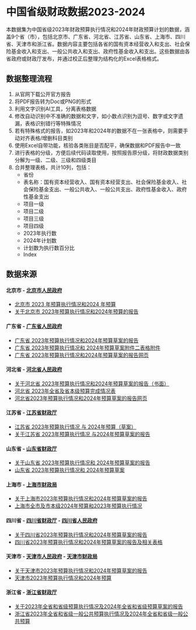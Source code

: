 # 中国省级财政数据2023-2024

本数据集为中国省级2023年财政预算执行情况和2024年财政预算计划的数据，涵盖9个省（市），包括北京市、广东省、河北省、江苏省、山东省、上海市、四川省、天津市和浙江省。数据内容主要包括各省的国有资本经营收入和支出、社会保险基金收入和支出、一般公共收入和支出、政府性基金收入和支出。这些数据由各省政府或财政厅发布，并通过校正后整理为结构化的Excel表格格式。

## 数据整理流程

1. 从官网下载公开官方报告
2. 将PDF报告转为Doc或PNG的形式
3. 利用文字识别AI工具，分离表格数据
4. 修改自动识别中不准确的数据和文字，如小数点识别为逗号、数字或文字遗漏，表格识别错行等特殊情况
5. 若有特殊格式的报告，如2023年和2024年的数据不在一张表格中，则需要手动对齐表格/增删科目类别
6. 使用Excel自带功能，核验各类账目是否配平，确保数据和PDF报告中一致
7. 进行表格的分级，方便后续代码读取使用，按照报告原分级，将财政数据类别分解为一级、二级、三级和四级类目
8. 合并整理表格，共计10列，包括：
    - 省份
    - 表名称：国有资本经营收入、国有资本经营支出、社会保险基金收入、社会保险基金支出、一般公共收入、一般公共支出、政府性基金收入、政府性基金支出
    - 项目一级
    - 项目二级
    - 项目三级
    - 项目四级
    - 2023年执行数
    - 2024年计划数
    - 计划数为执行数百分比
    - Index


## 数据来源

#### 北京市 - [北京市人民政府](https://www.beijing.gov.cn/)
- [北京市 2023 年预算执行情况和2024 年预算](https://www.beijing.gov.cn/gongkai/caizheng/czbg/ysbg/202402/W020240220729348087558.pdf)
- [关于北京市 2023年预算执行情况和2024年预算的报告](https://www.beijing.gov.cn/gongkai/caizheng/czbg/ysbg/202402/W020240202423465960076.pdf)

#### 广东省 - [广东省人民政府](https://www.gd.gov.cn/)
- [广东省 2023年预算执行情况和2024年预算草案的报告](https://www.gd.gov.cn/attachment/0/542/542789/4361282.pdf)
- [广东省 2023年预算执行情况和 2024年预算草案附件二表格附件](https://www.gd.gov.cn/attachment/0/542/542791/4361282.pdf)
- [广东省 2023年预算执行情况和2024年预算草案的报告网页](https://www.gd.gov.cn/zwgk/czxx/sjczyjs/ys/content/post_4361282.html)

#### 河北省 - [河北省人民政府](https://www.hebei.gov.cn/)
- [关于河北省 2023年预算执行情况和2024年预算草案的报告（书面）](https://www.hebei.gov.cn/attachments/1/202401/28/%E9%A2%84%E7%AE%97%E6%8A%A5%E5%91%8A-%E9%99%84%E8%A1%A8.pdf20240128183610173.pdf?sid=da5fc236-ee17-4f7e-be36-ffcd5f23c87b)
- [河北省 2023年全省及省本级预算完成情况表](https://www.hebei.gov.cn/attachments/1/202401/28/%E9%A2%84%E7%AE%97%E6%8A%A5%E5%91%8A-%E9%99%84%E8%A1%A8.pdf20240128183610173.pdf?sid=da5fc236-ee17-4f7e-be36-ffcd5f23c87b)
- [河北省2023年预算执行情况和2024年预算草案的报告网页](https://www.hebei.gov.cn/columns/faa0e062-09f9-4519-b152-616a9ef8c6de/202401/28/ab5664b3-e5e4-452a-ba93-99ee3f1bd9df.html)

#### 江苏省 - [江苏省财政厅](https://czt.jiangsu.gov.cn/)
- [江苏省 2023年预算执行情况 与 2024年预算（草案）](https://czt.jiangsu.gov.cn/attach/-1/2402151557302341324.pdf)
- [关于江苏省 2023年预算执行情况 与2024年预算草案的报告](https://czt.jiangsu.gov.cn/attach/-1/2402151516061604378.pdf)

#### 山东省 - [山东省财政厅](http://czt.shandong.gov.cn/)
- [关于山东省 2023年预算执行情况和 2024年预算草案的报告](http://czt.shandong.gov.cn/module/download/downfile.jsp?classid=0&filename=49ca088112224d33b2df8eeeb8521119.pdf)
- [山东省 2023年预算执行情况和 2024年预算草案](http://czt.shandong.gov.cn/module/download/downfile.jsp?classid=0&filename=14b5035df3314b60ac43dcc1a7b971d4.pdf)

#### 上海市 - [上海市财政局](https://czj.sh.gov.cn/)
- [关于上海市2023年预算执行情况和2024年预算草案的报告](https://czj.sh.gov.cn/zys_8908/czsj_9054/zfyjs/yjsbg_9056/20240130/ed3e7f3402e24a37ababd897481cb458.html)
- [上海市全市及市本级2024年预算和2023年预算执行情况](https://czj.sh.gov.cn/zys_8908/czsj_9054/zfyjs/yjsbg_9056/20240131/0d1a71ed237a4ef483e9d5a1b813b347.html)

#### 四川省 - [四川省财政厅](https://czt.sc.gov.cn/scczt/index.shtml) - [四川省人民政府](https://www.sc.gov.cn/10462/index.shtml)
- [关于四川省2023年预算执行情况和2024年预算草案的报告](https://www.sc.gov.cn/10462/10464/10699/10702/2024/2/19/256c549788f14ae280d0503a1524cb02.shtml)
- [四川省2023年预算执行情况和2024年预算草案的报告及相关表格](https://czt.sc.gov.cn/scczt/c102371/2024/2/5/51dff1f4f4e943cea7a38744dde5d357.shtml)

#### 天津市 - [天津市人民政府](https://www.tj.gov.cn/) - [天津市财政局](https://cz.tj.gov.cn/)
- [关于天津市2023年预算执行情况和2024年预算草案的报告](https://cz.tj.gov.cn/zwgk_53713/yjsgktypt/ysgk/2024nzfys/202402/W020240209506245077061.pdf)
- [天津市2023年预算执行情况和2024年预算](https://www.tj.gov.cn/zwgk/zfxxgkzl/fdzdgknr/czyjs/sbj/202403/W020240318417161634640.pdf)

#### 浙江省 - [浙江省财政厅](https://czt.zj.gov.cn/)
- [关于2023年全省和省级预算执行情况及2024年全省和省级预算草案的报告](https://zjjcmspublic.oss-cn-hangzhou-zwynet-d01-a.internet.cloud.zj.gov.cn/jcms_files/jcms1/web1791/site/attach/0/ade3dd24d9064333bfe4f86e2153533f.pdf)
- [浙江省2023年全省和省级一般公共预算执行情况及2024年全省和省级一般公共预算](https://zjjcmspublic.oss-cn-hangzhou-zwynet-d01-a.internet.cloud.zj.gov.cn/jcms_files/jcms1/web1791/site/attach/0/ac30500bb0bd4bea9bc7b06169bd653f.pdf)
